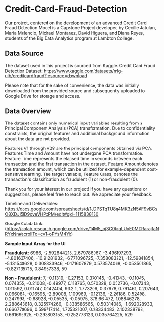 # Credit-Card-Fraud-Detection
Our project, centered on the development of an advanced Credit Card Fraud Detection Model is a Capstone Project developed by Cecille Jatulan, Maria Melencio, Michael Montanez, David Higuera, and Diana Reyes, students of the Big Data Analytics program at Lambton College.

## Data Source
The dataset used in this project is sourced from Kaggle. Credit Card Fraud Detection Dataset: https://www.kaggle.com/datasets/mlg-ulb/creditcardfraud?resource=download

Please note that for the sake of convenience, the data was initially downloaded from the provided source and subsequently uploaded to Google Drive for storage and access.

## Data Overview
The dataset contains only numerical input variables resulting from a Principal Component Analysis (PCA) transformation. Due to confidentiality constraints, the original features and additional background information about the data are not provided.

Features V1 through V28 are the principal components obtained via PCA.
Features Time and Amount have not undergone PCA transformation.
Feature Time represents the elapsed time in seconds between each transaction and the first transaction in the dataset.
Feature Amount denotes the transaction amount, which can be utilized for example-dependent cost-sensitive learning.
The target variable, Feature Class, denotes the transaction's classification as fraudulent (1) or non-fraudulent (0).

Thank you for your interest in our project! If you have any questions or suggestions, please feel free to reach out. We appreciate your feedback.

Timeline and Deliverables: https://docs.google.com/spreadsheets/d/1JDPSTqTU8q4MK3zN5AF9vBCsO8XDJI5lD9oyeVHPxPM/edit#gid=1115838130

Google Colab Link: (https://colab.research.google.com/drive/14M5_oj3C0toqLUxE0MDRarajfaNRYxNn#scrollTo=cvT-oPYsM4Yk)


**Sample Input Array for the UI**

**Fraudulent:** 6986, -2.592844218, 2.679786967, -3.496197293, -4.801637406, -10.91281932, -6.771096725, -7.358083221, -12.59841854, -5.131548628, 0.308333946, -0.171607879, 0.573574068, -0.053501865, -0.827135715, 0.84957338, 59

**Non - Fraudulent:** 7, -0.11319, -0.27153, 0.370145, -0.41043, -0.11045, 0.074355, -0.21008, -0.49977, 0.118765, 0.570328, 0.052736, -0.07343, 1.011592, 0.011747, 0.142404, 93.2
1, 1.773209, 0.37978, 0.791461, 0.207643, 0.066084, -0.16595, -2.89008, 1.109969, -0.12136, -2.26186, 0.52498, 0.247998, -0.68928, -0.05535, -0.05975, 378.66
472, 1.08846278, 2.288643618, 0.325574266, -0.838586565, -0.50314086, -1.692028933, 0.666779696, 0.599717414, 1.725321007, 0.28334483, 2.102338793, 0.661695925, -0.293803153, -0.252773123, 0.035764225, 529
